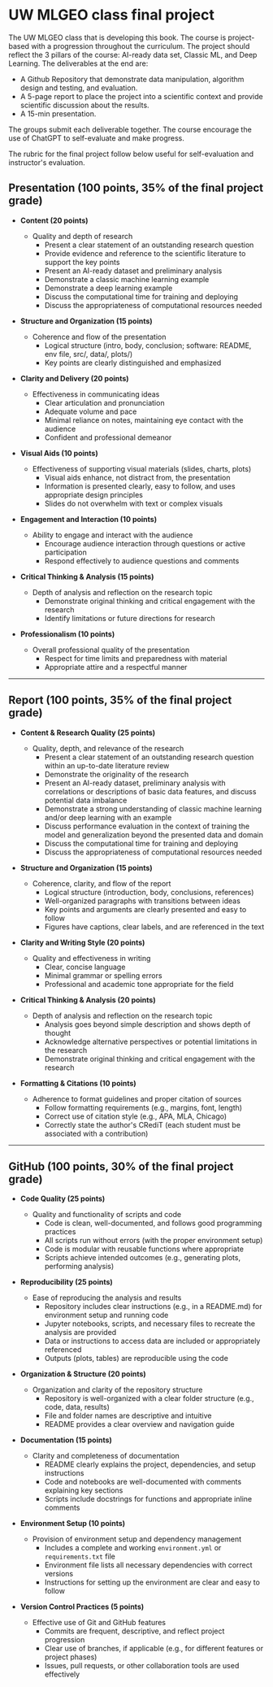 # UW MLGEO class final project


The UW MLGEO class that is developing this book. The course is project-based with a progression throughout the curriculum. The project should reflect the 3 pillars of the course: AI-ready data set, Classic ML, and Deep Learning. The deliverables at the end are:
* A Github Repository that demonstrate data manipulation, algorithm design and testing, and evaluation.
* A 5-page report to place the project into a scientific context and provide scientific discussion about the results.
* A 15-min presentation.

The groups submit each deliverable together. The course encourage the use of ChatGPT to self-evaluate and make progress.

The rubric for the final project follow below useful for self-evaluation and instructor's evaluation.

## Presentation (100 points, 35% of the final project grade)

- **Content (20 points)**
  - Quality and depth of research
    - Present a clear statement of an outstanding research question
    - Provide evidence and reference to the scientific literature to support the key points
    - Present an AI-ready dataset and preliminary analysis
    - Demonstrate a classic machine learning example
    - Demonstrate a deep learning example
    - Discuss the computational time for training and deploying
    - Discuss the appropriateness of computational resources needed

- **Structure and Organization (15 points)**
  - Coherence and flow of the presentation
    - Logical structure (intro, body, conclusion; software: README, env file, src/, data/, plots/)
    - Key points are clearly distinguished and emphasized

- **Clarity and Delivery (20 points)**
  - Effectiveness in communicating ideas
    - Clear articulation and pronunciation
    - Adequate volume and pace
    - Minimal reliance on notes, maintaining eye contact with the audience
    - Confident and professional demeanor

- **Visual Aids (10 points)**
  - Effectiveness of supporting visual materials (slides, charts, plots)
    - Visual aids enhance, not distract from, the presentation
    - Information is presented clearly, easy to follow, and uses appropriate design principles
    - Slides do not overwhelm with text or complex visuals

- **Engagement and Interaction (10 points)**
  - Ability to engage and interact with the audience
    - Encourage audience interaction through questions or active participation
    - Respond effectively to audience questions and comments

- **Critical Thinking & Analysis (15 points)**
  - Depth of analysis and reflection on the research topic
    - Demonstrate original thinking and critical engagement with the research
    - Identify limitations or future directions for research

- **Professionalism (10 points)**
  - Overall professional quality of the presentation
    - Respect for time limits and preparedness with material
    - Appropriate attire and a respectful manner

---

## Report (100 points, 35% of the final project grade)

- **Content & Research Quality (25 points)**
  - Quality, depth, and relevance of the research
    - Present a clear statement of an outstanding research question within an up-to-date literature review
    - Demonstrate the originality of the research
    - Present an AI-ready dataset, preliminary analysis with correlations or descriptions of basic data features, and discuss potential data imbalance
    - Demonstrate a strong understanding of classic machine learning and/or deep learning with an example
    - Discuss performance evaluation in the context of training the model and generalization beyond the presented data and domain
    - Discuss the computational time for training and deploying
    - Discuss the appropriateness of computational resources needed

- **Structure and Organization (15 points)**
  - Coherence, clarity, and flow of the report
    - Logical structure (introduction, body, conclusions, references)
    - Well-organized paragraphs with transitions between ideas
    - Key points and arguments are clearly presented and easy to follow
    - Figures have captions, clear labels, and are referenced in the text

- **Clarity and Writing Style (20 points)**
  - Quality and effectiveness in writing
    - Clear, concise language
    - Minimal grammar or spelling errors
    - Professional and academic tone appropriate for the field

- **Critical Thinking & Analysis (20 points)**
  - Depth of analysis and reflection on the research topic
    - Analysis goes beyond simple description and shows depth of thought
    - Acknowledge alternative perspectives or potential limitations in the research
    - Demonstrate original thinking and critical engagement with the research

- **Formatting & Citations (10 points)**
  - Adherence to format guidelines and proper citation of sources
    - Follow formatting requirements (e.g., margins, font, length)
    - Correct use of citation style (e.g., APA, MLA, Chicago)
    - Correctly state the author's CRediT (each student must be associated with a contribution)

---

## GitHub (100 points, 30% of the final project grade)

- **Code Quality (25 points)**
  - Quality and functionality of scripts and code
    - Code is clean, well-documented, and follows good programming practices
    - All scripts run without errors (with the proper environment setup)
    - Code is modular with reusable functions where appropriate
    - Scripts achieve intended outcomes (e.g., generating plots, performing analysis)

- **Reproducibility (25 points)**
  - Ease of reproducing the analysis and results
    - Repository includes clear instructions (e.g., in a README.md) for environment setup and running code
    - Jupyter notebooks, scripts, and necessary files to recreate the analysis are provided
    - Data or instructions to access data are included or appropriately referenced
    - Outputs (plots, tables) are reproducible using the code

- **Organization & Structure (20 points)**
  - Organization and clarity of the repository structure
    - Repository is well-organized with a clear folder structure (e.g., code, data, results)
    - File and folder names are descriptive and intuitive
    - README provides a clear overview and navigation guide

- **Documentation (15 points)**
  - Clarity and completeness of documentation
    - README clearly explains the project, dependencies, and setup instructions
    - Code and notebooks are well-documented with comments explaining key sections
    - Scripts include docstrings for functions and appropriate inline comments

- **Environment Setup (10 points)**
  - Provision of environment setup and dependency management
    - Includes a complete and working `environment.yml` or `requirements.txt` file
    - Environment file lists all necessary dependencies with correct versions
    - Instructions for setting up the environment are clear and easy to follow

- **Version Control Practices (5 points)**
  - Effective use of Git and GitHub features
    - Commits are frequent, descriptive, and reflect project progression
    - Clear use of branches, if applicable (e.g., for different features or project phases)
    - Issues, pull requests, or other collaboration tools are used effectively